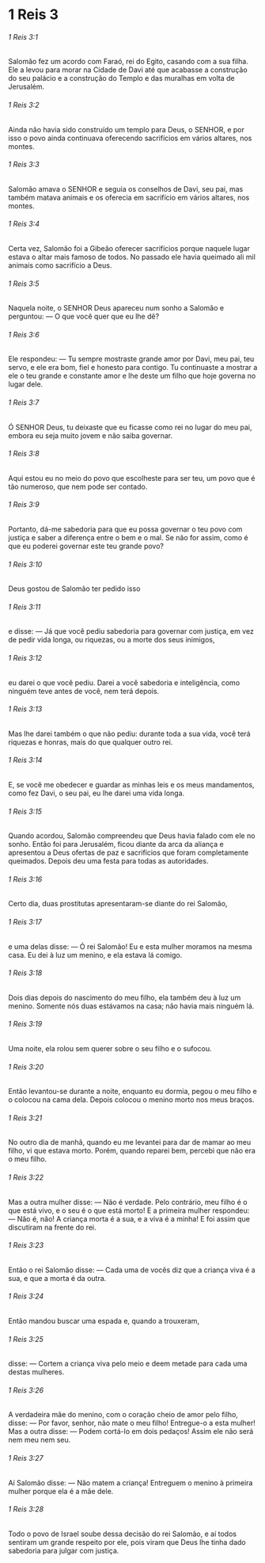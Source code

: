 # 1 Reis 3

###### 1 Reis 3:1

Salomão fez um acordo com Faraó, rei do Egito, casando com a sua filha. Ele a levou para morar na Cidade de Davi até que acabasse a construção do seu palácio e a construção do Templo e das muralhas em volta de Jerusalém.

###### 1 Reis 3:2

Ainda não havia sido construído um templo para Deus, o SENHOR, e por isso o povo ainda continuava oferecendo sacrifícios em vários altares, nos montes.

###### 1 Reis 3:3

Salomão amava o SENHOR e seguia os conselhos de Davi, seu pai, mas também matava animais e os oferecia em sacrifício em vários altares, nos montes.

###### 1 Reis 3:4

Certa vez, Salomão foi a Gibeão oferecer sacrifícios porque naquele lugar estava o altar mais famoso de todos. No passado ele havia queimado ali mil animais como sacrifício a Deus.

###### 1 Reis 3:5

Naquela noite, o SENHOR Deus apareceu num sonho a Salomão e perguntou: — O que você quer que eu lhe dê?

###### 1 Reis 3:6

Ele respondeu: — Tu sempre mostraste grande amor por Davi, meu pai, teu servo, e ele era bom, fiel e honesto para contigo. Tu continuaste a mostrar a ele o teu grande e constante amor e lhe deste um filho que hoje governa no lugar dele.

###### 1 Reis 3:7

Ó SENHOR Deus, tu deixaste que eu ficasse como rei no lugar do meu pai, embora eu seja muito jovem e não saiba governar.

###### 1 Reis 3:8

Aqui estou eu no meio do povo que escolheste para ser teu, um povo que é tão numeroso, que nem pode ser contado.

###### 1 Reis 3:9

Portanto, dá-me sabedoria para que eu possa governar o teu povo com justiça e saber a diferença entre o bem e o mal. Se não for assim, como é que eu poderei governar este teu grande povo?

###### 1 Reis 3:10

Deus gostou de Salomão ter pedido isso

###### 1 Reis 3:11

e disse: — Já que você pediu sabedoria para governar com justiça, em vez de pedir vida longa, ou riquezas, ou a morte dos seus inimigos,

###### 1 Reis 3:12

eu darei o que você pediu. Darei a você sabedoria e inteligência, como ninguém teve antes de você, nem terá depois.

###### 1 Reis 3:13

Mas lhe darei também o que não pediu: durante toda a sua vida, você terá riquezas e honras, mais do que qualquer outro rei.

###### 1 Reis 3:14

E, se você me obedecer e guardar as minhas leis e os meus mandamentos, como fez Davi, o seu pai, eu lhe darei uma vida longa.

###### 1 Reis 3:15

Quando acordou, Salomão compreendeu que Deus havia falado com ele no sonho. Então foi para Jerusalém, ficou diante da arca da aliança e apresentou a Deus ofertas de paz e sacrifícios que foram completamente queimados. Depois deu uma festa para todas as autoridades.

###### 1 Reis 3:16

Certo dia, duas prostitutas apresentaram-se diante do rei Salomão,

###### 1 Reis 3:17

e uma delas disse: — Ó rei Salomão! Eu e esta mulher moramos na mesma casa. Eu dei à luz um menino, e ela estava lá comigo.

###### 1 Reis 3:18

Dois dias depois do nascimento do meu filho, ela também deu à luz um menino. Somente nós duas estávamos na casa; não havia mais ninguém lá.

###### 1 Reis 3:19

Uma noite, ela rolou sem querer sobre o seu filho e o sufocou.

###### 1 Reis 3:20

Então levantou-se durante a noite, enquanto eu dormia, pegou o meu filho e o colocou na cama dela. Depois colocou o menino morto nos meus braços.

###### 1 Reis 3:21

No outro dia de manhã, quando eu me levantei para dar de mamar ao meu filho, vi que estava morto. Porém, quando reparei bem, percebi que não era o meu filho.

###### 1 Reis 3:22

Mas a outra mulher disse: — Não é verdade. Pelo contrário, meu filho é o que está vivo, e o seu é o que está morto! E a primeira mulher respondeu: — Não é, não! A criança morta é a sua, e a viva é a minha! E foi assim que discutiram na frente do rei.

###### 1 Reis 3:23

Então o rei Salomão disse: — Cada uma de vocês diz que a criança viva é a sua, e que a morta é da outra.

###### 1 Reis 3:24

Então mandou buscar uma espada e, quando a trouxeram,

###### 1 Reis 3:25

disse: — Cortem a criança viva pelo meio e deem metade para cada uma destas mulheres.

###### 1 Reis 3:26

A verdadeira mãe do menino, com o coração cheio de amor pelo filho, disse: — Por favor, senhor, não mate o meu filho! Entregue-o a esta mulher! Mas a outra disse: — Podem cortá-lo em dois pedaços! Assim ele não será nem meu nem seu.

###### 1 Reis 3:27

Aí Salomão disse: — Não matem a criança! Entreguem o menino à primeira mulher porque ela é a mãe dele.

###### 1 Reis 3:28

Todo o povo de Israel soube dessa decisão do rei Salomão, e aí todos sentiram um grande respeito por ele, pois viram que Deus lhe tinha dado sabedoria para julgar com justiça.

